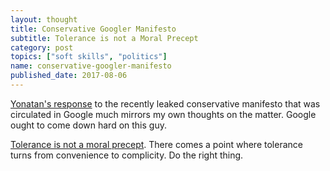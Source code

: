 ```yaml
---
layout: thought
title: Conservative Googler Manifesto
subtitle: Tolerance is not a Moral Precept
category: post
topics: ["soft skills", "politics"]
name: conservative-googler-manifesto
published_date: 2017-08-06
---
```


[Yonatan's response][yonatan-essay] to the recently leaked conservative
manifesto that was circulated in Google much mirrors my own thoughts
on the matter. Google ought to come down hard on this guy.

[Tolerance is not a moral precept][tolerance-essay]. There comes a point
where tolerance turns from convenience to complicity. Do the right thing.

[yonatan-essay]: https://medium.com/@yonatanzunger/so-about-this-googlers-manifesto-1e3773ed1788
[tolerance-essay]: https://extranewsfeed.com/tolerance-is-not-a-moral-precept-1af7007d6376
